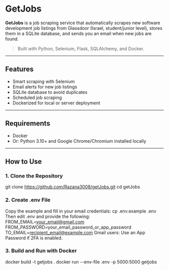 # GetJobs

**GetJobs** is a job scraping service that automatically scrapes new software development job listings from Glassdoor (Israel, student/junior level), stores them in a SQLite database, and sends you an email when new jobs are found.

> Built with Python, Selenium, Flask, SQLAlchemy, and Docker.

---

##  Features

-  Smart scraping with Selenium 
-  Email alerts for new job listings
-  SQLite database to avoid duplicates
-  Scheduled job scraping
-  Dockerized for local or server deployment

---

##  Requirements

- Docker 
- Or: Python 3.10+ and Google Chrome/Chromium installed locally

---



## How to Use

### 1. Clone the Repository

git clone https://github.com/Razana3008/getJobs.git
cd getJobs 


### 2. Create .env File

Copy the example and fill in your email credentials:
cp .env.example .env
Then edit .env and provide the following:
FROM_EMAIL=your_email@gmail.com
FROM_PASSWORD=your_email_password_or_app_password
TO_EMAIL=recipient_email@example.com
Gmail users: Use an App Password if 2FA is enabled.


### 3. Build and Run with Docker

docker build -t getjobs .
docker run --env-file .env -p 5000:5000 getjobs





